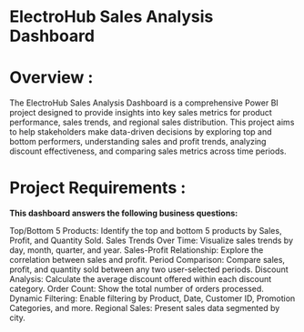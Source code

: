 # ElectroHub Sales Analysis Dashboard

# Overview : 

The ElectroHub Sales Analysis Dashboard is a comprehensive Power BI project designed to provide insights into key sales metrics for product performance, sales trends, and regional sales distribution. This project aims to help stakeholders make data-driven decisions by exploring top and bottom performers, understanding sales and profit trends, analyzing discount effectiveness, and comparing sales metrics across time periods.

# Project Requirements :

**This dashboard answers the following business questions:**

Top/Bottom 5 Products: Identify the top and bottom 5 products by Sales, Profit, and Quantity Sold.
Sales Trends Over Time: Visualize sales trends by day, month, quarter, and year.
Sales-Profit Relationship: Explore the correlation between sales and profit.
Period Comparison: Compare sales, profit, and quantity sold between any two user-selected periods.
Discount Analysis: Calculate the average discount offered within each discount category.
Order Count: Show the total number of orders processed.
Dynamic Filtering: Enable filtering by Product, Date, Customer ID, Promotion Categories, and more.
Regional Sales: Present sales data segmented by city.
